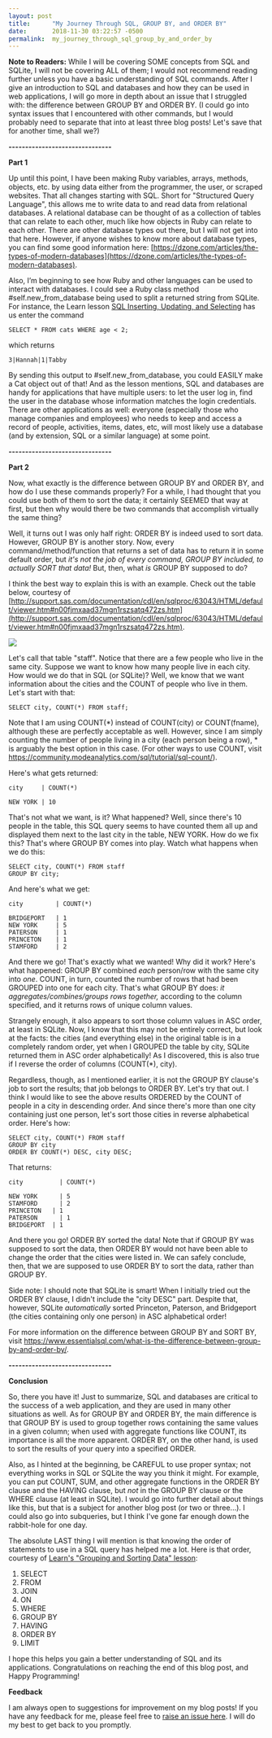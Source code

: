 ```yaml
---
layout: post
title:      "My Journey Through SQL, GROUP BY, and ORDER BY"
date:       2018-11-30 03:22:57 -0500
permalink:  my_journey_through_sql_group_by_and_order_by
---
```



**Note to Readers:** While I will be covering SOME concepts from SQL and SQLite, I will not be covering ALL of them; I would not recommend reading further unless you have a basic understanding of SQL commands. After I give an introduction to SQL and databases and how they can be used in web applications, I will go more in depth about an issue that I struggled with: the difference between GROUP BY and ORDER BY. (I could go into syntax issues that I encountered with other commands, but I would probably need to separate that into at least three blog posts! Let's save that for another time, shall we?)

**-------------------------------**

**Part 1**

Up until this point, I have been making Ruby variables, arrays, methods, objects, etc. by using data either from the programmer, the user, or scraped websites. That all changes starting with SQL. Short for "Structured Query Language", this allows me to write data to and read data from relational databases. A relational database can be thought of as a collection of tables that can relate to each other, much like how objects in Ruby can relate to each other. There are other database types out there, but I will not get into that here. However, if anyone wishes to know more about database types, you can find some good information here: [https://dzone.com/articles/the-types-of-modern-databases](https://dzone.com/articles/the-types-of-modern-databases).

Also, I’m beginning to see how Ruby and other languages can be used to interact with databases. I could see a Ruby class method #self.new_from_database being used to split a returned string from SQLite. For instance, the Learn lesson [SQL Inserting, Updating, and Selecting](https://learn.co/tracks/full-stack-web-development-v6/sql-structured-query-language/getting-started/sql-inserting-updating-and-selecting) has us enter the command 

`SELECT * FROM cats WHERE age < 2;`

which returns 

`3|Hannah|1|Tabby`

By sending this output to #self.new_from_database, you could EASILY make a Cat object out of that! And as the lesson mentions, SQL and databases are handy for applications that have multiple users: to let the user log in, find the user in the database whose information matches the login credentials.  There are other applications as well: everyone (especially those who manage companies and employees) who needs to keep and access a record of people, activities, items, dates, etc, will most likely use a database (and by extension, SQL or a similar language) at some point.

**-------------------------------**

**Part 2**

Now, what exactly is the difference between GROUP BY and ORDER BY, and how do I use these commands properly? For a while, I had thought that you could use both of them to sort the data; it certainly SEEMED that way at first, but then why would there be two commands that accomplish virtually the same thing?

Well, it turns out I was only half right: ORDER BY is indeed used to sort data. However, GROUP BY is another story. Now, every command/method/function that returns a set of data has to return it in some default order, but *it's not the job of every command, GROUP BY included, to actually SORT that data!* But, then, what *is* GROUP BY supposed to do?

I think the best way to explain this is with an example. Check out the table below, courtesy of [http://support.sas.com/documentation/cdl/en/sqlproc/63043/HTML/default/viewer.htm#n00fjmxaad37mgn1rszsatq472zs.htm](http://support.sas.com/documentation/cdl/en/sqlproc/63043/HTML/default/viewer.htm#n00fjmxaad37mgn1rszsatq472zs.htm).

![](http://support.sas.com/documentation/cdl/en/sqlproc/63043/HTML/default/images/proc-sql-ex3staff.png)

Let's call that table "staff". Notice that there are a few people who live in the same city. Suppose we want to know how many people live in each city. How would we do that in SQL (or SQLite)? Well, we know that we want information about the cities and the COUNT of people who live in them. Let's start with that:

```
SELECT city, COUNT(*) FROM staff;
```

Note that I am using COUNT(\*) instead of COUNT(city) or COUNT(fname), although these are perfectly acceptable as well. However, since I am simply counting the number of people living in a city (each person being a row), \* is arguably the best option in this case. (For other ways to use COUNT, visit https://community.modeanalytics.com/sql/tutorial/sql-count/).

Here's what gets returned:

```
city     | COUNT(*)

NEW YORK | 10
```

That's not what we want, is it? What happened? Well, since there's 10 people in the table, this SQL query seems to have counted them all up and displayed them next to the last city in the table, NEW YORK. How do we fix this? That's where GROUP BY comes into play. Watch what happens when we do this:

```
SELECT city, COUNT(*) FROM staff
GROUP BY city;
```

And here's what we get:

```
city         | COUNT(*)

BRIDGEPORT   | 1
NEW YORK     | 5
PATERSON	 | 1
PRINCETON    | 1
STAMFORD	 | 2
```

And there we go! That's exactly what we wanted! Why did it work? Here's what happened: GROUP BY combined *each* person/row with the same city into *one*. COUNT, in turn, counted the number of rows that had been GROUPED into one for each city. That's what GROUP BY does: *it aggregates/combines/groups rows together,* according to the column specified, and it returns rows of unique column values.

Strangely enough, it also appears to sort those column values in ASC order, at least in SQLite. Now, I know that this may not be entirely correct, but look at the facts: the cities (and everything else) in the original table is in a completely random order, yet when I GROUPED the table by city, SQLite returned them in ASC order alphabetically! As I discovered, this is also true if I reverse the order of columns (COUNT(\*), city).

Regardless, though, as I mentioned earlier, it is not the GROUP BY clause's job to sort the results; that job belongs to ORDER BY. Let's try that out. I think I would like to see the above results ORDERED by the COUNT of people in a city in descending order. And since there's more than one city containing just one person, let's sort those cities in reverse alphabetical order. Here's how:

```
SELECT city, COUNT(*) FROM staff
GROUP BY city
ORDER BY COUNT(*) DESC, city DESC;
```

That returns:

```
city          | COUNT(*)

NEW YORK	  | 5
STAMFORD	  | 2
PRINCETON 	| 1
PATERSON	  | 1
BRIDGEPORT	| 1
```

And there you go! ORDER BY sorted the data! Note that if GROUP BY was supposed to sort the data, then ORDER BY would not have been able to change the order that the cities were listed in. We can safely conclude, then, that we are supposed to use ORDER BY to sort the data, rather than GROUP BY.

Side note: I should note that SQLite is smart! When I initially tried out the ORDER BY clause, I didn't include the "city DESC" part. Despite that, however, SQLite *automatically* sorted Princeton, Paterson, and Bridgeport (the cities containing only one person) in ASC alphabetical order!

For more information on the difference between GROUP BY and SORT BY, visit https://www.essentialsql.com/what-is-the-difference-between-group-by-and-order-by/.

**-------------------------------**

**Conclusion**

So, there you have it! Just to summarize, SQL and databases are critical to the success of a web application, and they are used in many other situations as well. As for GROUP BY and ORDER BY, the main difference is that GROUP BY is used to group together rows containing the same values in a given column; when used with aggregate functions like COUNT, its importance is all the more apparent. ORDER BY, on the other hand, is used to sort the results of your query into a specified ORDER. 

Also, as I hinted at the beginning, be CAREFUL to use proper syntax; not everything works in SQL or SQLite the way you think it might. For example, you can put COUNT, SUM, and other aggregate functions in the ORDER BY clause and the HAVING clause, but *not* in the GROUP BY clause or the WHERE clause (at least in SQLite).  I would go into further detail about things like this, but that is a subject for another blog post (or two or three...). I could also go into subqueries, but I think I've gone far enough down the rabbit-hole for one day.

The absolute LAST thing I will mention is that knowing the order of statements to use in a SQL query has helped me a lot. Here is that order, courtesy of [Learn's "Grouping and Sorting Data" lesson](https://learn.co/tracks/full-stack-web-development-v6/sql-structured-query-language/table-relations/grouping-and-sorting-data):

1.	SELECT 
2.	FROM
3.	JOIN
4.	ON
5.	WHERE
6.	GROUP BY
7.	HAVING
8.	ORDER BY
9.	LIMIT

I hope this helps you gain a better understanding of SQL and its applications. Congratulations on reaching the end of this blog post, and Happy Programming!

**Feedback**

I am always open to suggestions for improvement on my blog posts! If you have any feedback for me, please feel free to [raise an issue here](https://github.com/Sdcrouse/Sdcrouse.github.io). I will do my best to get back to you promptly.

